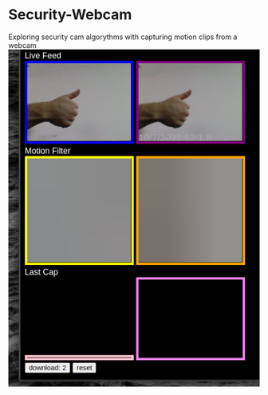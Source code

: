 # Security-Webcam
Exploring security cam algorythms with capturing motion clips from a webcam
![pic](pic.png)
